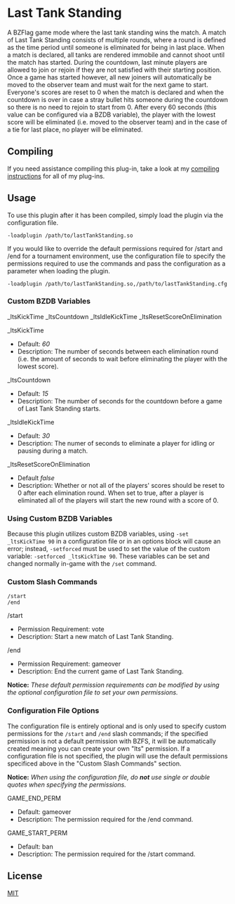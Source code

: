 # Last Tank Standing

A BZFlag game mode where the last tank standing wins the match. A match of Last Tank Standing consists of multiple rounds, where a round is defined as the time period until someone is eliminated for being in last place. When a match is declared, all tanks are rendered immobile and cannot shoot until the match has started. During the countdown, last minute players are allowed to join or rejoin if they are not satisfied with their starting position. Once a game has started however, all new joiners will automatically be moved to the observer team and must wait for the next game to start. Everyone's scores are reset to 0 when the match is declared and when the countdown is over in case a stray bullet hits someone during the countdown so there is no need to rejoin to start from 0. After every 60 seconds (this value can be configured via a BZDB variable), the player with the lowest score will be eliminated (i.e. moved to the observer team) and in the case of a tie for last place, no player will be eliminated.

## Compiling

If you need assistance compiling this plug-in, take a look at my [compiling instructions](https://github.com/allejo/docs/wiki/BZFlag-Plugin-Distribution) for all of my plug-ins.

## Usage

To use this plugin after it has been compiled, simply load the plugin via the configuration file.

```
-loadplugin /path/to/lastTankStanding.so
```

If you would like to override the default permissions required for /start and /end for a tournament environment, use the configuration file to specify the permissions required to use the commands and pass the configuration as a parameter when loading the plugin.

```
-loadplugin /path/to/lastTankStanding.so,/path/to/lastTankStanding.cfg
```

### Custom BZDB Variables

_ltsKickTime
_ltsCountdown
_ltsIdleKickTime
_ltsResetScoreOnElimination

_ltsKickTime

- Default: *60*
- Description: The number of seconds between each elimination round (i.e. the amount of seconds to wait before eliminating the player with the lowest score).

_ltsCountdown

- Default: *15*
- Description: The number of seconds for the countdown before a game of Last Tank Standing starts.

_ltsIdleKickTime

- Default: *30*
- Description: The numer of seconds to eliminate a player for idling or pausing during a match.

_ltsResetScoreOnElimination

- Default *false*
- Description: Whether or not all of the players' scores should be reset to 0 after each elimination round. When set to true, after a player is eliminated all of the players will start the new round with a score of 0.

### Using Custom BZDB Variables

Because this plugin utilizes custom BZDB variables, using `-set _ltsKickTime 90` in a configuration file or in an options block will cause an error; instead, `-setforced` must be used to set the value of the custom variable: `-setforced _ltsKickTime 90`. These variables can be set and changed normally in-game with the `/set` command.

### Custom Slash Commands

```
/start
/end
```

/start

- Permission Requirement: vote
- Description: Start a new match of Last Tank Standing.

/end

- Permission Requirement: gameover
- Description: End the current game of Last Tank Standing.

**Notice:** *These default permission requirements can be modified by using the optional configuration file to set your own permissions.*

### Configuration File Options

The configuration file is entirely optional and is only used to specify custom permissions for the `/start` and `/end` slash commands; if the specified permission is not a default permission with BZFS, it will be automatically created meaning you can create your own "lts" permission. If a configuration file is not specified, the plugin will use the default permissions specificed above in the "Custom Slash Commands" section.

**Notice:** *When using the configuration file, do __not__ use single or double quotes when specifying the permissions.*

GAME_END_PERM

- Default: gameover
- Description: The permission required for the /end command.

GAME_START_PERM

- Default: ban
- Description: The permission required for the /start command.

License
-------

[MIT](https://github.com/allejo/lastTankStanding/blob/master/LICENSE.md)
